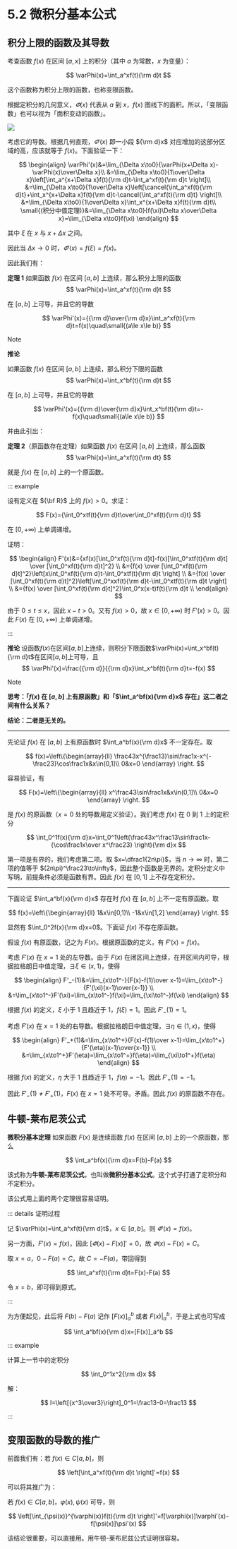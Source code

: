 # 5.2 微积分基本公式

## 积分上限的函数及其导数

考查函数 $f(x)$ 在区间 $[a,x]$ 上的积分（其中 $a$ 为常数，$x$ 为变量）：

$$
\varPhi(x)=\int_a^xf(t){\rm d}t
$$

这个函数称为积分上限的函数，也称变限函数。

根据定积分的几何意义，$\varPhi(x)$ 代表从 $a$ 到 $x$，$f(x)$ 图线下的面积。所以，「变限函数」也可以视为「面积变动的函数」。

![](./images/deriv-area.svg)

考虑它的导数。根据几何直观，$\varPhi'(x)$ 即一小段 ${\rm d}x$ 对应增加的这部分区域的高，应该就等于 $f(x)$。下面验证一下：

$$
\begin{align}
\varPhi'(x)&=\lim_{\Delta x\to0}{\varPhi(x+\Delta x)-\varPhi(x)\over\Delta x}\\
&=\lim_{\Delta x\to0}{1\over\Delta x}\left[\int_a^{x+\Delta x}f(t){\rm d}t-\int_a^xf(t){\rm d}t \right]\\
&=\lim_{\Delta x\to0}{1\over\Delta x}\left[\cancel{\int_a^xf(t){\rm d}t}+\int_x^{x+\Delta x}f(t){\rm d}t-\cancel{\int_a^xf(t){\rm d}t} \right]\\
&=\lim_{\Delta x\to0}{1\over\Delta x}\int_x^{x+\Delta x}f(t){\rm d}t\\
\small{(积分中值定理)}&=\lim_{\Delta x\to0}{f(\xi)\Delta x\over\Delta x}=\lim_{\Delta x\to0}f(\xi)
\end{align}
$$

其中 $\xi$ 在 $x$ 与 $x+\Delta x$ 之间。

因此当 $\Delta x\to0$ 时，$\varPhi'(x)=f(\xi)=f(x)$。

因此我们有：

**定理 1** 如果函数 $f(x)$ 在区间 $[a,b]$ 上连续，那么积分上限的函数
$$
\varPhi(x)=\int_a^xf(t){\rm d}t
$$

在 $[a,b]$ 上可导，并且它的导数

$$
\varPhi'(x)={{\rm d}\over{\rm d}x}\int_a^xf(t){\rm d}t=f(x)\quad\small{(a\le x\le b)}
$$

> [!note]
>
> **推论**
>
> 如果函数 $f(x)$ 在区间 $[a,b]$ 上连续，那么积分下限的函数
> $$
> \varPhi(x)=\int_x^bf(t){\rm d}t
> $$
>
> 在 $[a,b]$ 上可导，并且它的导数
>
> $$
> \varPhi'(x)={{\rm d}\over{\rm d}x}\int_x^bf(t){\rm d}t=-f(x)\quad\small{(a\le x\le b)}
> $$
>

并由此引出：

**定理 2**（原函数存在定理）如果函数 $f(x)$ 在区间 $[a,b]$ 上连续，那么函数
$$
\varPhi(x)=\int_a^xf(t){\rm dt}
$$

就是 $f(x)$ 在 $[a,b]$ 上的一个原函数。

::: example

设有定义在 ${\bf R}$ 上的 $f(x)>0$。求证：

$$
F(x)={\int_0^xtf(t){\rm d}t\over\int_0^xf(t){\rm d}t}
$$

在 $[0,+\infty)$ 上单调递增。

证明：

$$
\begin{align}
F'(x)&={xf(x)[\int_0^xf(t){\rm d}t]-f(x)[\int_0^xtf(t){\rm d}t] \over [\int_0^xf(t){\rm d}t]^2} \\
&={f(x) \over [\int_0^xf(t){\rm d}t]^2}\left[x\int_0^xf(t){\rm d}t-\int_0^xtf(t){\rm d}t \right] \\
&={f(x) \over [\int_0^xf(t){\rm d}t]^2}\left[\int_0^xxf(t){\rm d}t-\int_0^xtf(t){\rm d}t \right] \\
&={f(x) \over [\int_0^xf(t){\rm d}t]^2}\int_0^x(x-t)f(t){\rm d}t \\
\end{align}
$$

由于 $0\le t\le x$，因此 $x-t>0$。又有 $f(x)>0$，故 $x\in[0,+\infty)$ 时 $F'(x)>0$。因此 $F(x)$ 在 $[0,+\infty)$ 上单调递增。

:::

**推论** 设函数$f(x)$在区间$[a,b]$上连续，则积分下限函数$\varPhi(x)=\int_x^bf(t){\rm d}t$在区间$[a,b]$上可导，且
$$
\varPhi'(x)=\frac{{\rm d}}{{\rm d}x}\int_x^bf(t){\rm d}t=-f(x)
$$


> [!note]
>
> **思考：「$f(x)$ 在 $[a,b]$ 上有原函数」和「$\int_a^bf(x){\rm d}x$ 存在」这二者之间有什么关系？**
>
> **结论：二者是无关的。**
>
> ---
>
> 先论证 $f(x)$ 在 $[a,b]$ 上有原函数时 $\int_a^bf(x){\rm d}x$ 不一定存在。取
>
> $$
> f(x)=\left\{\begin{array}{ll}
> \frac43x^{\frac13}\sin\frac1x-x^{-\frac23}\cos\frac1x&x\in(0,1]\\
> 0&x=0
> \end{array} \right.
> $$
>
> 容易验证，有
>
> $$
> F(x)=\left\{\begin{array}{ll}
> x^\frac43\sin\frac1x&x\in(0,1]\\
> 0&x=0
> \end{array} \right.
> $$
>
> 是 $f(x)$ 的原函数（$x=0$ 处的导数用定义验证）。我们考虑 $f(x)$ 在 $0$ 到 $1$ 上的定积分
>
> $$
> \int_0^1f(x){\rm d}x=\int_0^1\left(\frac43x^\frac13\sin\frac1x-{\cos\frac1x\over x^\frac23} \right){\rm d}x
> $$
>
> 第一项是有界的，我们考虑第二项。取 $x=\dfrac1{2n\pi}$，当 $n\to\infty$ 时，第二项的值等于 $(2n\pi)^\frac23\to\infty$，因此整个函数是无界的。定积分定义中写明，前提条件必须是函数有界。因此 $f(x)$ 在 $[0,1]$ 上不存在定积分。
>
> ---
>
> 下面论证 $\int_a^bf(x){\rm d}x$ 存在时 $f(x)$ 在 $[a,b]$ 上不一定有原函数。取
>
> $$
> f(x)=\left\{\begin{array}{ll}
> 1&x\in[0,1)\\
> -1&x\in[1,2]
> \end{array} \right.
> $$
>
> 显然有 $\int_0^2f(x){\rm d}x=0$。下面证 $f(x)$ 不存在原函数。
>
> 假设 $f(x)$ 有原函数，记之为 $F(x)$。根据原函数的定义，有 $F'(x)=f(x)$。
>
> 考虑 $F'(x)$ 在 $x=1$ 处的左导数。由于 $F(x)$ 在闭区间上连续，在开区间内可导，根据拉格朗日中值定理，$\exists \xi\in(x,1)$，使得
>
> $$
> \begin{align}
> F'_-(1)&=\lim_{x\to1^-}{F(x)-f(1)\over x-1}=\lim_{x\to1^-}{F'(\xi)(x-1)\over{x-1}} \\
> &=\lim_{x\to1^-}F'(\xi)=\lim_{x\to1^-}f(\xi)=\lim_{\xi\to1^-}f(\xi)
> \end{align}
> $$
>
> 根据 $f(x)$ 的定义，$\xi$ 小于 $1$ 且趋近于 $1$，$f(\xi)=1$。因此 $F'_-(1)=1$。
>
> 考虑 $F'(x)$ 在 $x=1$ 处的右导数。根据拉格朗日中值定理，$\exists\eta\in(1,x)$，使得
>
> $$
> \begin{align}
> F'_+(1)&=\lim_{x\to1^+}{F(x)-f(1)\over x-1}=\lim_{x\to1^+}{F'(\eta)(x-1)\over{x-1}} \\
> &=\lim_{x\to1^+}F'(\eta)=\lim_{x\to1^+}f(\eta)=\lim_{\xi\to1^+}f(\eta)
> \end{align}
> $$
>
> 根据 $f(x)$ 的定义，$\eta$ 大于 $1$ 且趋近于 $1$，$f(\eta)=-1$。因此 $F'_+(1)=-1$。
>
> 因此 $F'_-(1)\ne F'_+(1)$，$F(x)$ 在 $x=1$ 处不可导。矛盾。因此 $f(x)$ 的原函数不存在。

## 牛顿-莱布尼茨公式

**微积分基本定理** 如果函数 $F(x)$ 是连续函数 $f(x)$ 在区间 $[a,b]$ 上的一个原函数，那么

$$
\int_a^bf(x){\rm d}x=F(b)-F(a)
$$

该式称为**牛顿-莱布尼茨公式**，也叫做**微积分基本公式**。这个式子打通了定积分和不定积分。

该公式用上面的两个定理很容易证明。

::: details 证明过程

记 $\varPhi(x)=\int_a^xf(t){\rm d}t$，$x\in[a,b]$。则 $\varPhi'(x)=f(x)$。

另一方面，$F'(x)=f(x)$，因此 $[\varPhi(x)-F(x)]'=0$，故 $\varPhi(x)-F(x)=C$。

取 $x=a$，$0-F(a)=C$，故 $C=-F(a)$，带回得到

$$
\int_a^xf(t){\rm d}t=F(x)-F(a)
$$

令 $x=b$，即可得到原式。

:::

为方便起见，此后将 $F(b)-F(a)$ 记作 $[F(x)]_a^b$ 或者 $F(x)|_a^b$，于是上式也可写成

$$
\int_a^bf(x){\rm d}x=[F(x)]_a^b
$$

::: example

计算上一节中的定积分

$$
\int_0^1x^2{\rm d}x
$$

解：

$$
I=\left[{x^3\over3}\right]_0^1=\frac13-0=\frac13
$$

:::

## 变限函数的导数的推广

前面我们有：若 $f(x)\in C[a,b]$，则

$$
\left[\int_a^xf(t){\rm d}t \right]'=f(x)
$$

可以将其推广为：

若 $f(x)\in C[a,b]$，$\varphi(x),\psi(x)$ 可导，则

$$
\left[\int_{\psi(x)}^{\varphi(x)}f(t){\rm d}t \right]'=f[\varphi(x)]\varphi'(x)-f[\psi(x)]\psi'(x)
$$

该结论很重要，可以直接用。用牛顿-莱布尼兹公式证明很容易。
